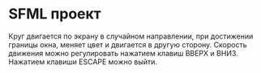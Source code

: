 # SFML проект
Круг двигается по экрану в случайном направлении, при достижении границы окна, меняет цвет и двигается в другую сторону. Скорость движения можно регулировать нажатием клавиш ВВЕРХ и ВНИЗ. Нажатием клавиши ESCAPE можно выйти.